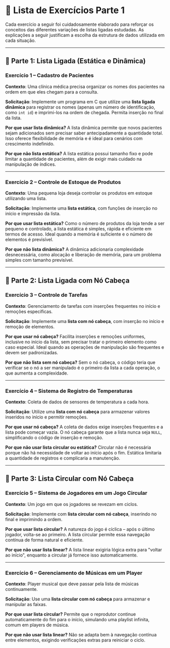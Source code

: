
# 📘 Lista de Exercícios Parte 1

Cada exercício a seguir foi cuidadosamente elaborado para reforçar os conceitos das diferentes variações de listas ligadas estudadas. As explicações a seguir justificam a escolha da estrutura de dados utilizada em cada situação.

---

## 🧱 Parte 1: Lista Ligada (Estática e Dinâmica)

### Exercício 1 – Cadastro de Pacientes
**Contexto**: Uma clínica médica precisa organizar os nomes dos pacientes na ordem em que eles chegam para a consulta.

**Solicitação**: Implemente um programa em C que utilize uma **lista ligada dinâmica** para registrar os nomes (apenas um número de identificação, como `int id`) e imprimi-los na ordem de chegada. Permita inserção no final da lista.

**Por que usar lista dinâmica?**
A lista dinâmica permite que novos pacientes sejam adicionados sem precisar saber antecipadamente a quantidade total. Isso oferece flexibilidade de memória e é ideal para cenários com crescimento indefinido.

**Por que não lista estática?**
A lista estática possui tamanho fixo e pode limitar a quantidade de pacientes, além de exigir mais cuidado na manipulação de índices.

---

### Exercício 2 – Controle de Estoque de Produtos
**Contexto**: Uma pequena loja deseja controlar os produtos em estoque utilizando uma lista.

**Solicitação**: Implemente uma **lista estática**, com funções de inserção no início e impressão da lista.

**Por que usar lista estática?**
Como o número de produtos da loja tende a ser pequeno e controlado, a lista estática é simples, rápida e eficiente em termos de acesso. Ideal quando a memória é suficiente e o número de elementos é previsível.

**Por que não lista dinâmica?**
A dinâmica adicionaria complexidade desnecessária, como alocação e liberação de memória, para um problema simples com tamanho previsível.

---

## 🔷 Parte 2: Lista Ligada com Nó Cabeça

### Exercício 3 – Controle de Tarefas
**Contexto**: Gerenciamento de tarefas com inserções frequentes no início e remoções específicas.

**Solicitação**: Implemente uma **lista com nó cabeça**, com inserção no início e remoção de elementos.

**Por que usar nó cabeça?**
Facilita inserções e remoções uniformes, inclusive no início da lista, sem precisar tratar o primeiro elemento como caso especial. Ideal quando as operações de manipulação são frequentes e devem ser padronizadas.

**Por que não lista sem nó cabeça?**
Sem o nó cabeça, o código teria que verificar se o nó a ser manipulado é o primeiro da lista a cada operação, o que aumenta a complexidade.

---

### Exercício 4 – Sistema de Registro de Temperaturas
**Contexto**: Coleta de dados de sensores de temperatura a cada hora.

**Solicitação**: Utilize uma **lista com nó cabeça** para armazenar valores inseridos no início e permitir remoções.

**Por que usar nó cabeça?**
A coleta de dados exige inserções frequentes e a lista pode começar vazia. O nó cabeça garante que a lista nunca seja `NULL`, simplificando o código de inserção e remoção.

**Por que não usar lista circular ou estática?**
Circular não é necessária porque não há necessidade de voltar ao início após o fim. Estática limitaria a quantidade de registros e complicaria a manutenção.

---

## 🔁 Parte 3: Lista Circular com Nó Cabeça

### Exercício 5 – Sistema de Jogadores em um Jogo Circular
**Contexto**: Um jogo em que os jogadores se revezam em ciclos.

**Solicitação**: Implemente com **lista circular com nó cabeça**, inserindo no final e imprimindo a ordem.

**Por que usar lista circular?**
A natureza do jogo é cíclica – após o último jogador, volta-se ao primeiro. A lista circular permite essa navegação contínua de forma natural e eficiente.

**Por que não usar lista linear?**
A lista linear exigiria lógica extra para "voltar ao início", enquanto a circular já fornece isso automaticamente.

---

### Exercício 6 – Gerenciamento de Músicas em um Player
**Contexto**: Player musical que deve passar pela lista de músicas continuamente.

**Solicitação**: Use uma **lista circular com nó cabeça** para armazenar e manipular as faixas.

**Por que usar lista circular?**
Permite que o reprodutor continue automaticamente do fim para o início, simulando uma playlist infinita, comum em players de música.

**Por que não usar lista linear?**
Não se adapta bem à navegação contínua entre elementos, exigindo verificações extras para reiniciar o ciclo.
